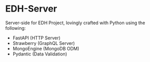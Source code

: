 # EDH-Server

Server-side for EDH Project, lovingly crafted with Python using the following:

- FastAPI (HTTP Server)
- Strawberry (GraphQL Server)
- MongoEngine (MongoDB ODM)
- Pydantic (Data Validation)